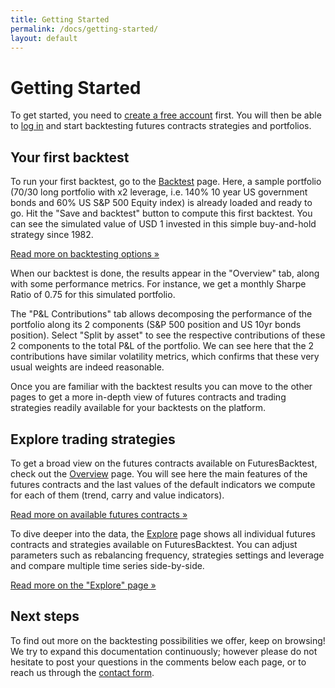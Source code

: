```yaml
---
title: Getting Started
permalink: /docs/getting-started/
layout: default
---
```


# Getting Started

To get started, you need to [create a free account](/signup/) first. You will then be able to [log in](/login/) and start backtesting futures contracts strategies and portfolios.

## Your first backtest

To run your first backtest, go to the [Backtest](/backtest/) page. Here, a sample portfolio (70/30 long portfolio with x2 leverage, i.e. 140% 10 year US government bonds and 60% US S&P 500 Equity index) is already loaded and ready to go. Hit the "Save and backtest" button to compute this first backtest. You can see the simulated value of USD 1 invested in this simple buy-and-hold strategy since 1982.

[Read more on backtesting options &raquo;](/docs/backtest/)

When our backtest is done, the results appear in the "Overview" tab, along with some performance metrics. For instance, we get a monthly Sharpe Ratio of 0.75 for this simulated portfolio. 

The "P&L Contributions" tab allows decomposing the performance of the portfolio along its 2 components (S&P 500 position and US 10yr bonds position). Select "Split by asset" to see the respective contributions of these 2 components to the total P&L of the portfolio. We can see here that the 2 contributions have similar volatility metrics, which confirms that these very usual weights are indeed reasonable.

Once you are familiar with the backtest results you can move to the other pages to get a more in-depth view of futures contracts and trading strategies readily available for your backtests on the platform.

## Explore trading strategies

To get a broad view on the futures contracts available on FuturesBacktest, check out the [Overview](/overview/) page. You will see here the main features of the futures contracts and the last values of the default indicators we compute for each of them (trend, carry and  value indicators).

[Read more on available futures contracts &raquo;](/docs/contracts/)

To dive deeper into the data, the [Explore](/explore/) page shows all individual futures contracts and strategies available on FuturesBacktest. You can adjust parameters such as rebalancing frequency, strategies settings and leverage and compare multiple time series side-by-side. 

[Read more on the "Explore" page &raquo;](/docs/explore/) 

## Next steps

To find out more on the backtesting possibilities we offer, keep on browsing! We try to expand this documentation continuously; however please do not hesitate to post your questions in the comments below each page, or to reach us through the [contact form](/contact/).